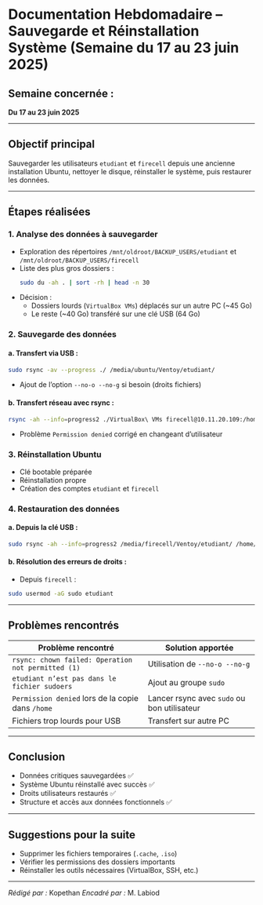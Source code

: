 # Documentation Hebdomadaire – Sauvegarde et Réinstallation Système (Semaine du 17 au 23 juin 2025)

## Semaine concernée :

**Du 17 au 23 juin 2025**

---

## Objectif principal

Sauvegarder les utilisateurs `etudiant` et `firecell` depuis une ancienne installation Ubuntu, nettoyer le disque, réinstaller le système, puis restaurer les données.

---

## Étapes réalisées

### 1. Analyse des données à sauvegarder

- Exploration des répertoires `/mnt/oldroot/BACKUP_USERS/etudiant` et `/mnt/oldroot/BACKUP_USERS/firecell`
- Liste des plus gros dossiers :
  ```bash
  sudo du -ah . | sort -rh | head -n 30
  ```
- Décision :
  - Dossiers lourds (`VirtualBox VMs`) déplacés sur un autre PC (\~45 Go)
  - Le reste (\~40 Go) transféré sur une clé USB (64 Go)

### 2. Sauvegarde des données

#### a. Transfert via USB :

```bash
sudo rsync -av --progress ./ /media/ubuntu/Ventoy/etudiant/
```

- Ajout de l’option `--no-o --no-g` si besoin (droits fichiers)

#### b. Transfert réseau avec rsync :

```bash
rsync -ah --info=progress2 ./VirtualBox\ VMs firecell@10.11.20.109:/home/etudiant/
```

- Problème `Permission denied` corrigé en changeant d’utilisateur

### 3. Réinstallation Ubuntu

- Clé bootable préparée
- Réinstallation propre
- Création des comptes `etudiant` et `firecell`

### 4. Restauration des données

#### a. Depuis la clé USB :

```bash
sudo rsync -ah --info=progress2 /media/firecell/Ventoy/etudiant/ /home/etudiant/
```

#### b. Résolution des erreurs de droits :

- Depuis `firecell` :

```bash
sudo usermod -aG sudo etudiant
```

---

## Problèmes rencontrés

| Problème rencontré                                 | Solution apportée                           |
| -------------------------------------------------- | ------------------------------------------- |
| `rsync: chown failed: Operation not permitted (1)` | Utilisation de `--no-o --no-g`              |
| `etudiant n’est pas dans le fichier sudoers`       | Ajout au groupe `sudo`                      |
| `Permission denied` lors de la copie dans `/home`  | Lancer rsync avec `sudo` ou bon utilisateur |
| Fichiers trop lourds pour USB                      | Transfert sur autre PC                      |

---

## Conclusion

- Données critiques sauvegardées ✅
- Système Ubuntu réinstallé avec succès ✅
- Droits utilisateurs restaurés ✅
- Structure et accès aux données fonctionnels ✅

---

## Suggestions pour la suite

- Supprimer les fichiers temporaires (`.cache`, `.iso`)
- Vérifier les permissions des dossiers importants
- Réinstaller les outils nécessaires (VirtualBox, SSH, etc.)

---

*Rédigé par :* Kopethan *Encadré par :* M. Labiod

